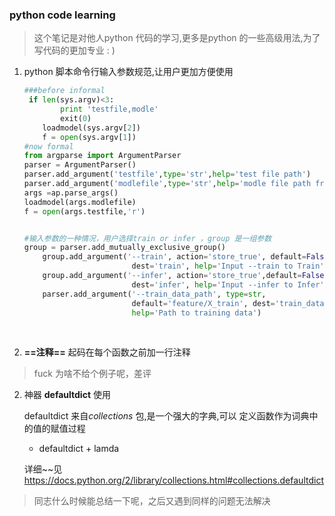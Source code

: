 ### python code learning

> 这个笔记是对他人python 代码的学习,更多是python 的一些高级用法,为了写代码的更加专业 : )

1. python 脚本命令行输入参数规范,让用户更加方便使用

   ~~~python
   ###before informal
    if len(sys.argv)<3:
           print 'testfile,modle'
           exit(0)
       loadmodel(sys.argv[2])
       f = open(sys.argv[1])
   #now formal
   from argparse import ArgumentParser
   parser = ArgumentParser()
   parser.add_argument('testfile',type='str',help='test file path')
   parser.add_argument('modlefile',type='str',help='modle file path from training eg: word \t weight')
   args =ap.parse_args()
   loadmodel(args.modlefile)
   f = open(args.testfile,'r')

   ~~~


   ~~~python

   #输入参数的一种情况，用户选择train or infer ，group 是一组参数
   group = parser.add_mutually_exclusive_group()
       group.add_argument('--train', action='store_true', default=False,
                           dest='train', help='Input --train to Train')
       group.add_argument('--infer', action='store_true',default=False,
                           dest='infer', help='Input --infer to Infer')
       parser.add_argument('--train_data_path', type=str,
                           default='feature/X_train', dest='train_data_path',
                           help='Path to training data')
   ~~~

   ​

2. **==注释==** 起码在每个函数之前加一行注释

> fuck 为啥不给个例子呢，差评

2. 神器 **defaultdict** 使用

    defaultdict 来自*collections* 包,是一个强大的字典,可以 定义函数作为词典中的值的赋值过程

   - defaultdict + lamda

   详细~~见  https://docs.python.org/2/library/collections.html#collections.defaultdict

> 同志什么时候能总结一下呢，之后又遇到同样的问题无法解决

   ​